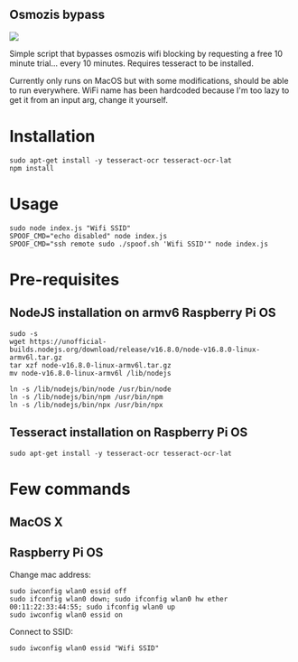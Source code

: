 ## Osmozis bypass

![](https://jari.lol/nkeGPL2cKA.png)

Simple script that bypasses osmozis wifi blocking by requesting a free 10 minute trial... every 10 minutes.
Requires tesseract to be installed.

Currently only runs on MacOS but with some modifications, should be able to run everywhere.
WiFi name has been hardcoded because I'm too lazy to get it from an input arg, change it yourself.

# Installation

    sudo apt-get install -y tesseract-ocr tesseract-ocr-lat
    npm install

# Usage

    sudo node index.js "Wifi SSID"
    SPOOF_CMD="echo disabled" node index.js
    SPOOF_CMD="ssh remote sudo ./spoof.sh 'Wifi SSID'" node index.js

# Pre-requisites

## NodeJS installation on armv6 Raspberry Pi OS

    sudo -s
    wget https://unofficial-builds.nodejs.org/download/release/v16.8.0/node-v16.8.0-linux-armv6l.tar.gz
    tar xzf node-v16.8.0-linux-armv6l.tar.gz
    mv node-v16.8.0-linux-armv6l /lib/nodejs

    ln -s /lib/nodejs/bin/node /usr/bin/node
    ln -s /lib/nodejs/bin/npm /usr/bin/npm
    ln -s /lib/nodejs/bin/npx /usr/bin/npx

## Tesseract installation on Raspberry Pi OS

    sudo apt-get install -y tesseract-ocr tesseract-ocr-lat

# Few commands

## MacOS X

## Raspberry Pi OS

Change mac address:

    sudo iwconfig wlan0 essid off
    sudo ifconfig wlan0 down; sudo ifconfig wlan0 hw ether 00:11:22:33:44:55; sudo ifconfig wlan0 up
    sudo iwconfig wlan0 essid on

Connect to SSID:

    sudo iwconfig wlan0 essid "Wifi SSID"
